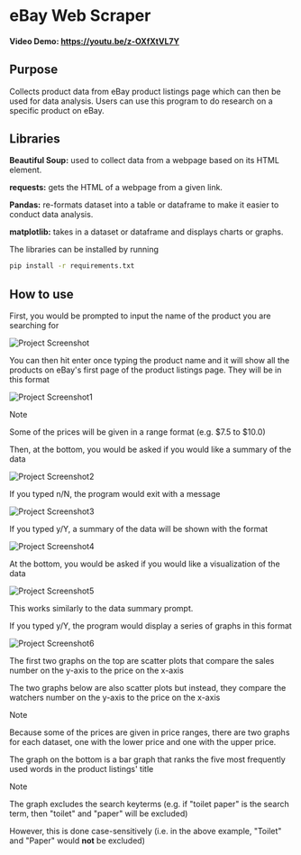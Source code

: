 # eBay Web Scraper
  #### Video Demo: https://youtu.be/z-OXfXtVL7Y
## Purpose
Collects product data from eBay product listings page which can then be used for data analysis. Users can use this program to do research on a specific product on eBay.

## Libraries
**Beautiful Soup:** used to collect data from a webpage based on its HTML element.

**requests:** gets the HTML of a webpage from a given link.

**Pandas:** re-formats dataset into a table or dataframe to make it easier to conduct data analysis.

**matplotlib:** takes in a dataset or dataframe and displays charts or graphs.

The libraries can be installed by running
```bash
pip install -r requirements.txt
```

## How to use
First, you would be prompted to input the name of the product you are searching for

![Project Screenshot](https://github.com/Vincent-Ang523/CS50P-Final-Project/assets/99592424/9a65dc7a-677b-4107-ac73-b8e77ebd0c5d)

You can then hit enter once typing the product name and it will show all the products on eBay's first page of the product listings page. They will be in this format

![Project Screenshot1](https://github.com/Vincent-Ang523/CS50P-Final-Project/assets/99592424/35a12640-5d9a-4a2b-82bb-a5b883b5d501)

> [!NOTE]  
> Some of the prices will be given in a range format (e.g. $7.5 to $10.0)

Then, at the bottom, you would be asked if you would like a summary of the data

![Project Screenshot2](https://github.com/Vincent-Ang523/CS50P-Final-Project/assets/99592424/892768d1-e3ce-42ca-bca5-665fce17f815)

If you typed n/N, the program would exit with a message

![Project Screenshot3](https://github.com/Vincent-Ang523/CS50P-Final-Project/assets/99592424/e02f77f3-09ab-4241-9ba3-18f6453233f1)

If you typed y/Y, a summary of the data will be shown with the format

![Project Screenshot4](https://github.com/Vincent-Ang523/CS50P-Final-Project/assets/99592424/245495e4-40b3-48c5-b460-89fbe5703eea)

At the bottom, you would be asked if you would like a visualization of the data

![Project Screenshot5](https://github.com/Vincent-Ang523/CS50P-Final-Project/assets/99592424/52858781-7a8b-431c-b6f9-839452ea73b5)

This works similarly to the data summary prompt.

If you typed y/Y, the program would display a series of graphs in this format

![Project Screenshot6](https://github.com/Vincent-Ang523/CS50P-Final-Project/assets/99592424/fdb29725-36ab-41cf-85dc-60214616fe88)

The first two graphs on the top are scatter plots that compare the sales number on the y-axis to the price on the x-axis

The two graphs below are also scatter plots but instead, they compare the watchers number on the y-axis to the price on the x-axis

> [!NOTE]  
> Because some of the prices are given in price ranges, there are two graphs for each dataset, one with the lower price and one with the upper price.

The graph on the bottom is a bar graph that ranks the five most frequently used words in the product listings' title

> [!NOTE]  
> The graph excludes the search keyterms (e.g. if "toilet paper" is the search term, then "toilet" and "paper" will be excluded)
>
> However, this is done case-sensitively (i.e. in the above example, "Toilet" and "Paper" would **not** be excluded)



